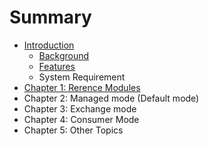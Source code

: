 # Summary

* [Introduction](README.md)
   * [Background](background.md)
   * [Features](features.md)
   * System Requirement
* [Chapter 1: Rerence Modules](chapter1.md)
* Chapter 2: Managed mode (Default mode)
* Chapter 3: Exchange mode
* Chapter 4: Consumer Mode
* Chapter 5: Other Topics

